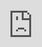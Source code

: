 ```yaml
---
obsidianUIMode: preview
cssClasses: cards, iframe-100
---
```


<div style="display: block; position: absolute; left: 0; top: 0; width: 100%; height: 100%; --aspect-ratio:9/16; padding-bottom: calc(var(--aspect-ratio) * 100%);"><iframe src="https://textce.com" allow="fullscreen" style="position: absolute; top: 0px; left: 0px; border:none; height: 100%; width: 100%;"></iframe></div>

